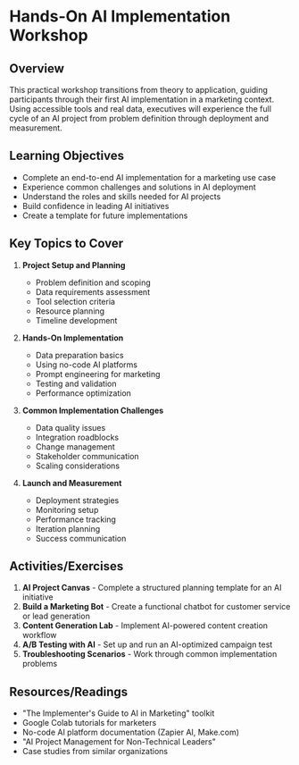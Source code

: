 # Hands-On AI Implementation Workshop

## Overview
This practical workshop transitions from theory to application, guiding participants through their first AI implementation in a marketing context. Using accessible tools and real data, executives will experience the full cycle of an AI project from problem definition through deployment and measurement.

## Learning Objectives
- Complete an end-to-end AI implementation for a marketing use case
- Experience common challenges and solutions in AI deployment
- Understand the roles and skills needed for AI projects
- Build confidence in leading AI initiatives
- Create a template for future implementations

## Key Topics to Cover
1. **Project Setup and Planning**
   - Problem definition and scoping
   - Data requirements assessment
   - Tool selection criteria
   - Resource planning
   - Timeline development

2. **Hands-On Implementation**
   - Data preparation basics
   - Using no-code AI platforms
   - Prompt engineering for marketing
   - Testing and validation
   - Performance optimization

3. **Common Implementation Challenges**
   - Data quality issues
   - Integration roadblocks
   - Change management
   - Stakeholder communication
   - Scaling considerations

4. **Launch and Measurement**
   - Deployment strategies
   - Monitoring setup
   - Performance tracking
   - Iteration planning
   - Success communication

## Activities/Exercises
1. **AI Project Canvas** - Complete a structured planning template for an AI initiative
2. **Build a Marketing Bot** - Create a functional chatbot for customer service or lead generation
3. **Content Generation Lab** - Implement AI-powered content creation workflow
4. **A/B Testing with AI** - Set up and run an AI-optimized campaign test
5. **Troubleshooting Scenarios** - Work through common implementation problems

## Resources/Readings
- "The Implementer's Guide to AI in Marketing" toolkit
- Google Colab tutorials for marketers
- No-code AI platform documentation (Zapier AI, Make.com)
- "AI Project Management for Non-Technical Leaders"
- Case studies from similar organizations